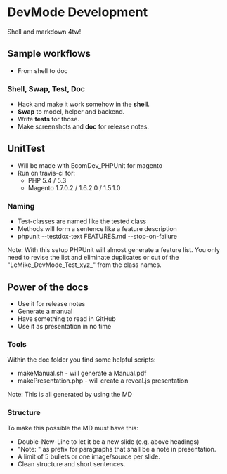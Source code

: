 # DevMode Development

Shell and markdown 4tw!


## Sample workflows

- From shell to doc


### Shell, Swap, Test, Doc

- Hack and make it work somehow in the **shell**.
- **Swap** to model, helper and backend.
- Write **tests** for those.
- Make screenshots and **doc** for release notes.


## UnitTest

- Will be made with EcomDev_PHPUnit for magento
- Run on travis-ci for:
    - PHP 5.4 / 5.3
    - Magento 1.7.0.2 / 1.6.2.0 / 1.5.1.0


### Naming

- Test-classes are named like the tested class
- Methods will form a sentence like a feature description
- phpunit --testdox-text FEATURES.md  --stop-on-failure

Note:
With this setup PHPUnit will almost generate a feature list.
You only need to revise the list and eliminate duplicates or cut of the "LeMike_DevMode_Test_xyz_"
from the class names.


## Power of the docs

- Use it for release notes
- Generate a manual
- Have something to read in GitHub
- Use it as presentation in no time


### Tools

Within the doc folder you find some helpful scripts:

- makeManual.sh - will generate a Manual.pdf
- makePresentation.php - will create a reveal.js presentation

Note: This is all generated by using the MD


### Structure

To make this possible the MD must have this:

- Double-New-Line to let it be a new slide (e.g. above headings)
- "Note: " as prefix for paragraphs that shall be a note in presentation.
- A limit of 5 bullets or one image/source per slide.
- Clean structure and short sentences.
